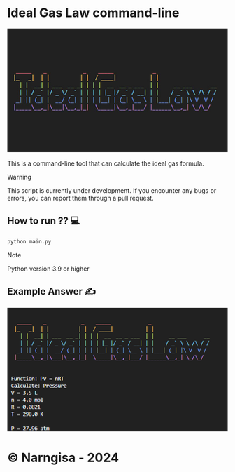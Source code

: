 # Ideal Gas Law command-line

<img src="img/idealgas.jpg" />

This is a command-line tool that can calculate the ideal gas formula. 

> [!WARNING]
> This script is currently under development.
> If you encounter any bugs or errors, you can report them through a pull request.

## How to run ?? 💻
```python
python main.py
```
> [!NOTE]
> Python version 3.9 or higher

## Example Answer ✍️

<img src="img/gas.png" width=550/>


# © Narngisa - 2024
